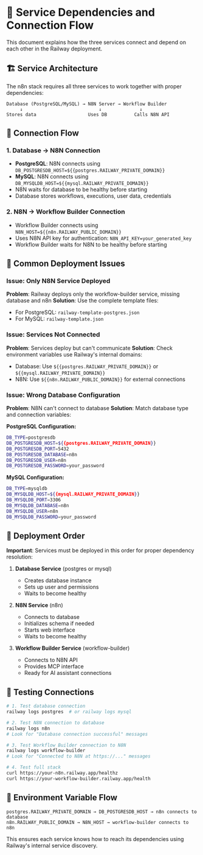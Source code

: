 # 🔗 Service Dependencies and Connection Flow

This document explains how the three services connect and depend on each other in the Railway deployment.

## 🏗️ Service Architecture

The n8n stack requires all three services to work together with proper dependencies:

```
Database (PostgreSQL/MySQL) → N8N Server → Workflow Builder
     ↓                            ↓              ↓
Stores data                   Uses DB          Calls N8N API
```

## 🔄 Connection Flow

### 1. Database → N8N Connection
- **PostgreSQL**: N8N connects using `DB_POSTGRESDB_HOST=${{postgres.RAILWAY_PRIVATE_DOMAIN}}`
- **MySQL**: N8N connects using `DB_MYSQLDB_HOST=${{mysql.RAILWAY_PRIVATE_DOMAIN}}`
- N8N waits for database to be healthy before starting
- Database stores workflows, executions, user data, credentials

### 2. N8N → Workflow Builder Connection
- Workflow Builder connects using `N8N_HOST=${{n8n.RAILWAY_PUBLIC_DOMAIN}}`
- Uses N8N API key for authentication: `N8N_API_KEY=your_generated_key`
- Workflow Builder waits for N8N to be healthy before starting

## 🚨 Common Deployment Issues

### Issue: Only N8N Service Deployed
**Problem**: Railway deploys only the workflow-builder service, missing database and n8n
**Solution**: Use the complete template files:
- For PostgreSQL: `railway-template-postgres.json`
- For MySQL: `railway-template.json`

### Issue: Services Not Connected
**Problem**: Services deploy but can't communicate
**Solution**: Check environment variables use Railway's internal domains:
- Database: Use `${{postgres.RAILWAY_PRIVATE_DOMAIN}}` or `${{mysql.RAILWAY_PRIVATE_DOMAIN}}`
- N8N: Use `${{n8n.RAILWAY_PUBLIC_DOMAIN}}` for external connections

### Issue: Wrong Database Configuration
**Problem**: N8N can't connect to database
**Solution**: Match database type and connection variables:

**PostgreSQL Configuration:**
```bash
DB_TYPE=postgresdb
DB_POSTGRESDB_HOST=${{postgres.RAILWAY_PRIVATE_DOMAIN}}
DB_POSTGRESDB_PORT=5432
DB_POSTGRESDB_DATABASE=n8n
DB_POSTGRESDB_USER=n8n
DB_POSTGRESDB_PASSWORD=your_password
```

**MySQL Configuration:**
```bash
DB_TYPE=mysqldb
DB_MYSQLDB_HOST=${{mysql.RAILWAY_PRIVATE_DOMAIN}}
DB_MYSQLDB_PORT=3306
DB_MYSQLDB_DATABASE=n8n
DB_MYSQLDB_USER=n8n
DB_MYSQLDB_PASSWORD=your_password
```

## 🔧 Deployment Order

**Important**: Services must be deployed in this order for proper dependency resolution:

1. **Database Service** (postgres or mysql)
   - Creates database instance
   - Sets up user and permissions
   - Waits to become healthy

2. **N8N Service** (n8n)
   - Connects to database
   - Initializes schema if needed
   - Starts web interface
   - Waits to become healthy

3. **Workflow Builder Service** (workflow-builder)
   - Connects to N8N API
   - Provides MCP interface
   - Ready for AI assistant connections

## 🧪 Testing Connections

```bash
# 1. Test database connection
railway logs postgres  # or railway logs mysql

# 2. Test N8N connection to database
railway logs n8n
# Look for "Database connection successful" messages

# 3. Test Workflow Builder connection to N8N
railway logs workflow-builder
# Look for "Connected to N8N at https://..." messages

# 4. Test full stack
curl https://your-n8n.railway.app/healthz
curl https://your-workflow-builder.railway.app/health
```

## 🔄 Environment Variable Flow

```
postgres.RAILWAY_PRIVATE_DOMAIN → DB_POSTGRESDB_HOST → n8n connects to database
n8n.RAILWAY_PUBLIC_DOMAIN → N8N_HOST → workflow-builder connects to n8n
```

This ensures each service knows how to reach its dependencies using Railway's internal service discovery.